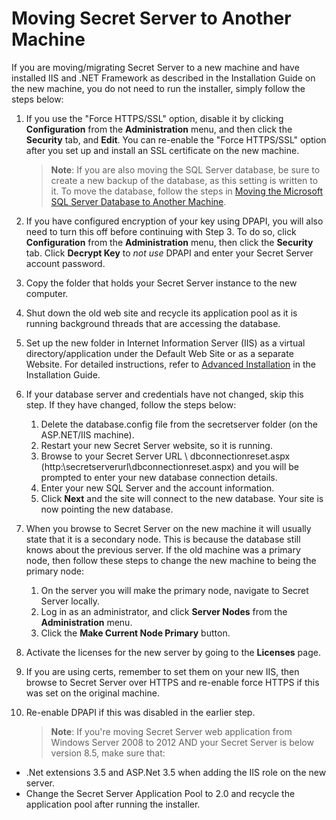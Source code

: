 
# Moving Secret Server to Another Machine

If you are moving/migrating Secret Server to a new machine and have installed IIS and .NET Framework as described in the Installation Guide on the new machine, you do not need to run the installer, simply follow the steps below:

1. If you use the "Force HTTPS/SSL" option, disable it by clicking **Configuration** from the **Administration** menu, and then click the **Security** tab, and **Edit**. You can re-enable the "Force HTTPS/SSL" option after you set up and install an SSL certificate on the new machine.

   >**Note**: If you are also moving the SQL Server database, be sure to create a new backup of the database, as this setting is written to it. To move the database, follow the steps in [Moving the Microsoft SQL Server Database to Another Machine](../moving-sql-server/index.md).

1. If you have configured encryption of your key using DPAPI, you will also need to turn this off before continuing with Step 3. To do so, click **Configuration** from the **Administration** menu, then click the **Security** tab. Click **Decrypt Key** to *not use* DPAPI and enter your Secret Server account password.

1. Copy the folder that holds your Secret Server instance to the new computer.
1. Shut down the old web site and recycle its application pool as it is running background threads that are accessing the database.
1. Set up the new folder in Internet Information Server (IIS) as a virtual directory/application under the Default Web Site or as a separate Website. For detailed instructions, refer to [Advanced Installation](../advanced-installation-manual/index.md) in the Installation Guide.
1. If your database server and credentials have not changed, skip this step. If they have changed, follow the steps below:
   1. Delete the database.config file from the secretserver folder (on the ASP.NET/IIS machine).
   1. Restart your new Secret Server website, so it is running.
   1. Browse to your Secret Server URL \ dbconnectionreset.aspx (http:\\secretserverurl\dbconnectionreset.aspx) and you will be prompted to enter your new database connection details.
   1. Enter your new SQL Server and the account information.
   1. Click **Next** and the site will connect to the new database. Your site is now pointing the new database.
1. When you browse to Secret Server on the new machine it will usually state that it is a secondary node. This is because the database still knows about the previous server. If the old machine was a primary node, then follow these steps to change the new machine to being the primary node:
   1. On the server you will make the primary node, navigate to Secret Server locally.
   1. Log in as an administrator, and click **Server Nodes** from the **Administration** menu.
   1. Click the **Make Current Node Primary** button.
1. Activate the licenses for the new server by going to the **Licenses** page.
1. If you are using certs, remember to set them on your new IIS, then browse to Secret Server over HTTPS and re-enable force HTTPS if this was set on the original machine.
1. Re-enable DPAPI if this was disabled in the earlier step.
   >**Note**: If you're moving Secret Server web application from Windows Server 2008 to 2012 AND your Secret Server is below version 8.5, make sure that:

  * .Net extensions 3.5 and ASP.Net 3.5 when adding the IIS role on the new server.
  * Change the Secret Server Application Pool to 2.0 and recycle the application pool after running the installer.
